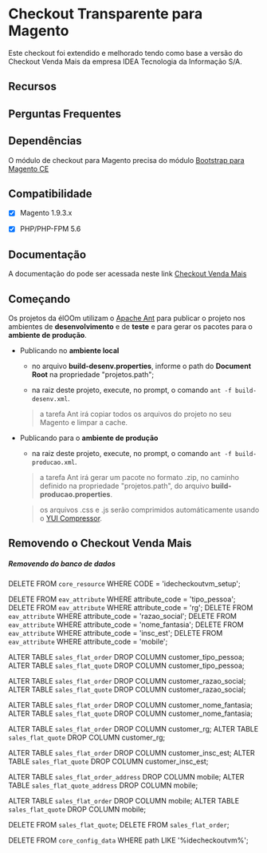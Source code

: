 # Checkout Transparente para Magento

Este checkout foi extendido e melhorado tendo como base a versão do Checkout Venda Mais da empresa IDEA Tecnologia da Informação S/A. 

## Recursos

## Perguntas Frequentes

## Dependências

O módulo de checkout para Magento precisa do módulo [Bootstrap para Magento CE](https://github.com/eloom/bootstrap-magento-ce)


## Compatibilidade

- [x] Magento 1.9.3.x

- [x] PHP/PHP-FPM 5.6

## Documentação

A documentação do pode ser acessada neste link [Checkout Venda Mais](https://ipagare.zendesk.com/hc/pt-br/sections/202400166-7-Checkout-Venda-Mais)

## Começando

Os projetos da élOOm utilizam o [Apache Ant](https://ant.apache.org/) para publicar o projeto nos ambientes de **desenvolvimento** e de **teste** e para gerar os pacotes para o **ambiente de produção**.

- Publicando no **ambiente local**

	- no arquivo **build-desenv.properties**, informe o path do **Document Root** na propriedade "projetos.path";
	
	- na raiz deste projeto, execute, no prompt, o comando ```ant -f build-desenv.xml```.
	
	
	> a tarefa Ant irá copiar todos os arquivos do projeto no seu Magento e limpar a cache.
	

- Publicando para o **ambiente de produção**

	- na raiz deste projeto, execute, no prompt, o comando ```ant -f build-producao.xml```.
	
	
	> a tarefa Ant irá gerar um pacote no formato .zip, no caminho definido na propriedade "projetos.path", do arquivo **build-producao.properties**.

	> os arquivos .css e .js serão comprimidos automáticamente usando o [YUI Compressor](https://yui.github.io/yuicompressor/).


## Removendo o Checkout Venda Mais 

##### Removendo do banco de dados

DELETE FROM `core_resource` WHERE CODE = 'idecheckoutvm_setup';

DELETE FROM `eav_attribute` WHERE attribute_code = 'tipo_pessoa';
DELETE FROM `eav_attribute` WHERE attribute_code = 'rg';
DELETE FROM `eav_attribute` WHERE attribute_code = 'razao_social';
DELETE FROM `eav_attribute` WHERE attribute_code = 'nome_fantasia';
DELETE FROM `eav_attribute` WHERE attribute_code = 'insc_est';
DELETE FROM `eav_attribute` WHERE attribute_code = 'mobile';

ALTER TABLE `sales_flat_order` DROP COLUMN customer_tipo_pessoa;
ALTER TABLE `sales_flat_quote` DROP COLUMN customer_tipo_pessoa;

ALTER TABLE `sales_flat_order` DROP COLUMN customer_razao_social;
ALTER TABLE `sales_flat_quote` DROP COLUMN customer_razao_social;

ALTER TABLE `sales_flat_order` DROP COLUMN customer_nome_fantasia;
ALTER TABLE `sales_flat_quote` DROP COLUMN customer_nome_fantasia;

ALTER TABLE `sales_flat_order` DROP COLUMN customer_rg;
ALTER TABLE `sales_flat_quote` DROP COLUMN customer_rg;

ALTER TABLE `sales_flat_order` DROP COLUMN customer_insc_est;
ALTER TABLE `sales_flat_quote` DROP COLUMN customer_insc_est;

ALTER TABLE `sales_flat_order_address` DROP COLUMN mobile;
ALTER TABLE `sales_flat_quote_address` DROP COLUMN mobile;

ALTER TABLE `sales_flat_order` DROP COLUMN mobile;
ALTER TABLE `sales_flat_quote` DROP COLUMN mobile;

DELETE FROM `sales_flat_quote`;
DELETE FROM `sales_flat_order`;

DELETE FROM `core_config_data` WHERE path LIKE '%idecheckoutvm%';